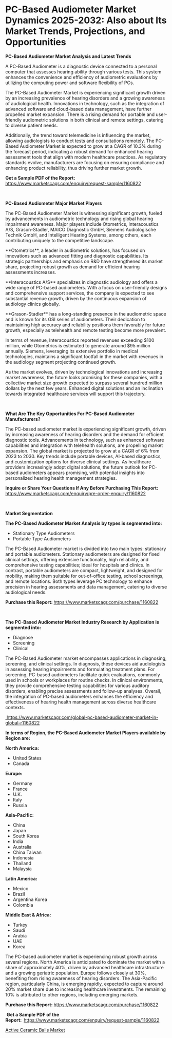 <p><h1>PC-Based Audiometer Market Dynamics 2025-2032: Also about Its Market Trends, Projections, and Opportunities</h1></p><p><strong>PC-Based Audiometer Market Analysis and Latest Trends</strong></p>
<p><p>A PC-Based Audiometer is a diagnostic device connected to a personal computer that assesses hearing ability through various tests. This system enhances the convenience and efficiency of audiometric evaluations by utilizing the computing power and software flexibility of PCs. </p><p>The PC-Based Audiometer Market is experiencing significant growth driven by an increasing prevalence of hearing disorders and a growing awareness of audiological health. Innovations in technology, such as the integration of advanced software and cloud-based data management, have further propelled market expansion. There is a rising demand for portable and user-friendly audiometric solutions in both clinical and remote settings, catering to diverse patient needs. </p><p>Additionally, the trend toward telemedicine is influencing the market, allowing audiologists to conduct tests and consultations remotely. The PC-Based Audiometer Market is expected to grow at a CAGR of 10.3% during the forecast period, indicating a robust demand for enhanced hearing assessment tools that align with modern healthcare practices. As regulatory standards evolve, manufacturers are focusing on ensuring compliance and enhancing product reliability, thus driving further market growth.</p></p>
<p><strong>Get a Sample PDF of the Report:&nbsp;</strong> <a href="https://www.marketscagr.com/enquiry/request-sample/1160822?utm_campaign=3177&utm_medium=2&utm_source=Github&utm_content=ia&utm_term=22032025&utm_id=pc-based-audiometer">https://www.marketscagr.com/enquiry/request-sample/1160822</a></p>
<p>&nbsp;</p>
<p><strong>PC-Based Audiometer Major Market Players</strong></p>
<p><p>The PC-Based Audiometer Market is witnessing significant growth, fueled by advancements in audiometric technology and rising global hearing impairment awareness. Major players include Otometrics, Interacoustics A/S, Grason-Stadler, MAICO Diagnostic GmbH, Siemens Audiologische Technik GmbH, and Intelligent Hearing Systems, among others, each contributing uniquely to the competitive landscape.</p><p>**Otometrics**, a leader in audiometric solutions, has focused on innovations such as advanced fitting and diagnostic capabilities. Its strategic partnerships and emphasis on R&D have strengthened its market share, projecting robust growth as demand for efficient hearing assessments increases.</p><p>**Interacoustics A/S** specializes in diagnostic audiology and offers a wide range of PC-based audiometers. With a focus on user-friendly designs and comprehensive support services, the company is expected to see substantial revenue growth, driven by the continuous expansion of audiology clinics globally.</p><p>**Grason-Stadler** has a long-standing presence in the audiometric space and is known for its GSI series of audiometers. Their dedication to maintaining high accuracy and reliability positions them favorably for future growth, especially as telehealth and remote testing become more prevalent.</p><p>In terms of revenue, Interacoustics reported revenues exceeding $100 million, while Otometrics is estimated to generate around $95 million annually. Siemens, leveraging its extensive portfolio in medical technologies, maintains a significant footfall in the market with revenues in the audiology segment projecting continued growth.</p><p>As the market evolves, driven by technological innovations and increasing market awareness, the future looks promising for these companies, with a collective market size growth expected to surpass several hundred million dollars by the next few years. Enhanced digital solutions and an inclination towards integrated healthcare services will support this trajectory.</p></p>
<p>&nbsp;</p>
<p><strong>What Are The Key Opportunities For PC-Based Audiometer Manufacturers?</strong></p>
<p><p>The PC-based audiometer market is experiencing significant growth, driven by increasing awareness of hearing disorders and the demand for efficient diagnostic tools. Advancements in technology, such as enhanced software capabilities and integration with telehealth solutions, are propelling market expansion. The global market is projected to grow at a CAGR of 6% from 2023 to 2030. Key trends include portable devices, AI-based diagnostics, and customization options for diverse clinical settings. As healthcare providers increasingly adopt digital solutions, the future outlook for PC-based audiometers appears promising, with potential insights into personalized hearing health management strategies.</p></p>
<p><strong>Inquire or Share Your Questions If Any Before Purchasing This Report:</strong> <a href="https://www.marketscagr.com/enquiry/pre-order-enquiry/1160822?utm_campaign=3177&utm_medium=2&utm_source=Github&utm_content=ia&utm_term=22032025&utm_id=pc-based-audiometer">https://www.marketscagr.com/enquiry/pre-order-enquiry/1160822</a></p>
<p>&nbsp;</p>
<p><strong>Market Segmentation</strong></p>
<p><strong>The PC-Based Audiometer Market Analysis by types is segmented into:</strong></p>
<p><ul><li>Stationary Type Audiometers</li><li>Portable Type Audiometers</li></ul></p>
<p><p>The PC-Based Audiometer market is divided into two main types: stationary and portable audiometers. Stationary audiometers are designed for fixed clinical settings, offering extensive functionality, high reliability, and comprehensive testing capabilities; ideal for hospitals and clinics. In contrast, portable audiometers are compact, lightweight, and designed for mobility, making them suitable for out-of-office testing, school screenings, and remote locations. Both types leverage PC technology to enhance precision in hearing assessments and data management, catering to diverse audiological needs.</p></p>
<p><strong>Purchase this Report:&nbsp;</strong><a href="https://www.marketscagr.com/purchase/1160822?utm_campaign=3177&utm_medium=2&utm_source=Github&utm_content=ia&utm_term=22032025&utm_id=pc-based-audiometer">https://www.marketscagr.com/purchase/1160822</a></p>
<p>&nbsp;</p>
<p><strong>The PC-Based Audiometer Market Industry Research by Application is segmented into:</strong></p>
<p><ul><li>Diagnose</li><li>Screening</li><li>Clinical</li></ul></p>
<p><p>The PC-Based Audiometer market encompasses applications in diagnosing, screening, and clinical settings. In diagnosis, these devices aid audiologists in assessing hearing impairments and formulating treatment plans. For screening, PC-based audiometers facilitate quick evaluations, commonly used in schools or workplaces for routine checks. In clinical environments, they provide comprehensive testing capabilities for various auditory disorders, enabling precise assessments and follow-up analyses. Overall, the integration of PC-based audiometers enhances the efficiency and effectiveness of hearing health management across diverse healthcare contexts.</p></p>
<p><a href="https://www.marketscagr.com/global-pc-based-audiometer-market-in-global-r1160822?utm_campaign=3177&utm_medium=2&utm_source=Github&utm_content=ia&utm_term=22032025&utm_id=pc-based-audiometer">&nbsp;https://www.marketscagr.com/global-pc-based-audiometer-market-in-global-r1160822</a></p>
<p><strong>In terms of Region, the PC-Based Audiometer Market Players available by Region are:</strong></p>
<p>
    <p> <strong> North America: </strong>
        <ul>
            <li>United States</li>
            <li>Canada</li>
        </ul>
        </p> 
    <p> <strong> Europe: </strong>
        <ul>
            <li>Germany</li>
            <li>France</li>
            <li>U.K.</li>
            <li>Italy</li>
            <li>Russia</li>
        </ul>
        </p> 
    <p> <strong> Asia-Pacific: </strong>
        <ul>
            <li>China</li>
            <li>Japan</li>
            <li>South Korea</li>
            <li>India</li>
            <li>Australia</li>
            <li>China Taiwan</li>
            <li>Indonesia</li>
            <li>Thailand</li>
            <li>Malaysia</li>
        </ul>
        </p> 
    <p> <strong> Latin America: </strong>
        <ul>
            <li>Mexico</li>
            <li>Brazil</li>
            <li>Argentina Korea</li>
            <li>Colombia</li>
        </ul>
        </p> 
    <p> <strong> Middle East & Africa: </strong>
        <ul>
            <li>Turkey</li>
            <li>Saudi</li>
            <li>Arabia</li>
            <li>UAE</li>
            <li>Korea</li>
        </ul>
    </p>
    </p>
<p><p>The PC-based audiometer market is experiencing robust growth across several regions. North America is anticipated to dominate the market with a share of approximately 40%, driven by advanced healthcare infrastructure and a growing geriatric population. Europe follows closely at 30%, benefiting from rising awareness of hearing disorders. The Asia-Pacific region, particularly China, is emerging rapidly, expected to capture around 20% market share due to increasing healthcare investments. The remaining 10% is attributed to other regions, including emerging markets.</p></p>
<p><strong>Purchase this Report: </strong><a href="https://www.marketscagr.com/purchase/1160822?utm_campaign=3177&utm_medium=2&utm_source=Github&utm_content=ia&utm_term=22032025&utm_id=pc-based-audiometer">https://www.marketscagr.com/purchase/1160822</a></p>
<p>&nbsp;<strong>Get a Sample PDF of the Report:&nbsp;&nbsp;</strong><a href="https://www.marketscagr.com/enquiry/request-sample/1160822?utm_campaign=3177&utm_medium=2&utm_source=Github&utm_content=ia&utm_term=22032025&utm_id=pc-based-audiometer">https://www.marketscagr.com/enquiry/request-sample/1160822</a></p>
<p><strong></strong></p>
<p><p><a href="https://github.com/shafriusizi/Market-Research-Report-List-1/blob/main/active-ceramic-balls-market.md?utm_campaign=3177&utm_medium=2&utm_source=Github&utm_content=ia&utm_term=22032025&utm_id=pc-based-audiometer">Active Ceramic Balls Market</a></p></p>